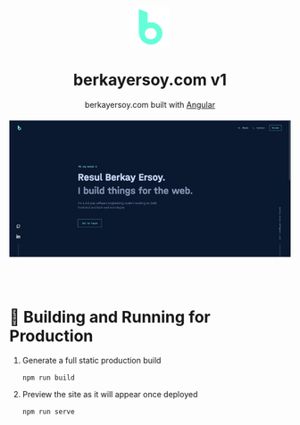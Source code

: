 <p align="center" style="margin-bottom:30px;margin-top:20px"><img src="src/assets/icons/biglogo.png" /></p>

# <div align="center" style="text-decoration:none"><span></span>berkayersoy.com v1</div>




<div align="center" style="margin-bottom:20px">

<span></span>berkayersoy.com built with [Angular](https://angular.io/)
</div>


<p align="center"><img src="src/assets/photos/website.jpg" /></p>

</br></br>

# 🚀 Building and Running for Production

1. Generate a full static production build  </br>

    ```
    npm run build
    ```
2. Preview the site as it will appear once deployed </br>

    ```
    npm run serve
    ```